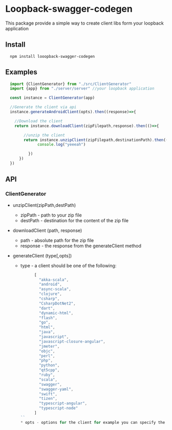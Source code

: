 # Loopback-swagger-codegen
This package provide a simple way to create client libs form your loopback application

## Install   
```
  npm install looopback-swagger-codegen
```

## Examples  

```javascript
  import {ClientGenerator} from "./src/ClientGenerator"
  import {app} from "./server/server" //your loopback application

  const instance = ClientGenerator(app)

  //Generate the client via api
  instance.generateAndroidClient(opts).then((response)=>{

    //Download the client
    return instance.downloadClient(zipFilepath,response).then(()=>{

        //unzip the client
        return instance.unzipClient(zipFilepath,destinationPath).then(()=>{
              console.log("yeeeah")

          })
      })
  })


```


## API
### ClientGenerator

* unzipClient(zipPath,destPath)
  * zipPath - path to your zip file
  * destPath - destination for the content of the zip file
  
* downloadClient (path, response)
  * path - absolute path for the zip file
  * response - the response from the generateClient method

* generateClient (type[,opts])
  * type - a client should be one of the following:
    ```javascript
          [
            "akka-scala",
            "android",
            "async-scala",
            "clojure",
            "csharp",
            "CsharpDotNet2",
            "dart",
            "dynamic-html",
            "flash",
            "go",
            "html",
            "java",
            "javascript",
            "javascript-closure-angular",
            "jmeter",
            "objc",
            "perl",
            "php",
            "python",
            "qt5cpp",
            "ruby",
            "scala",
            "swagger",
            "swagger-yaml",
            "swift",
            "tizen",
            "typescript-angular",
            "typescript-node"
          ]
    ``
    * opts - options for the client for example you can specify the android package name see http://generator.swagger.io/explorer   
